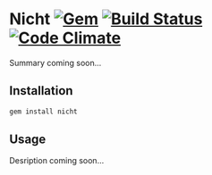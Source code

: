 # Nicht [![Gem](https://img.shields.io/gem/v/nicht.svg)](https://rubygems.org/gems/nicht) [![Build Status](https://img.shields.io/travis/vavgustov/nicht/master.svg)](https://travis-ci.org/vavgustov/nicht) [![Code Climate](https://img.shields.io/codeclimate/github/vavgustov/nicht.svg)](https://codeclimate.com/github/vavgustov/nicht)

Summary coming soon...

## Installation

```bash
gem install nicht
```

## Usage

Desription coming soon...
